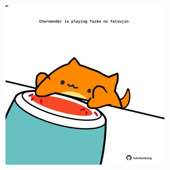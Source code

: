 <!-- built at 11/05/2022, 09:01:01 UTC -->
<p align="center">
  <img width="500" height="500" src="./ReadmeImage.svg">
</p>
